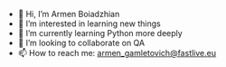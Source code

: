 - 👋 Hi, I’m Armen Boiadzhian
- 👀 I’m interested in learning new things
- 🌱 I’m currently learning Python more deeply
- 💞️ I’m looking to collaborate on QA
- 📫 How to reach me: armen_gamletovich@fastlive.eu 


<!---
gamletovich/gamletovich is a ✨ special ✨ repository because its `README.md` (this file) appears on your GitHub profile.
You can click the Preview link to take a look at your changes.
--->

